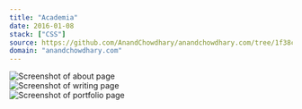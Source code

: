 ```yaml
---
title: "Academia"
date: 2016-01-08
stack: ["CSS"]
source: https://github.com/AnandChowdhary/anandchowdhary.com/tree/1f38c4a
domain: "anandchowdhary.com"
---
```


<div class="image shadow"><img alt="Screenshot of about page" src="/images/versions/academia/about.png"></div>
<div class="image shadow"><img alt="Screenshot of writing page" src="/images/versions/academia/writing.png"></div>
<div class="image shadow"><img alt="Screenshot of portfolio page" src="/images/versions/academia/portfolio.png"></div>
